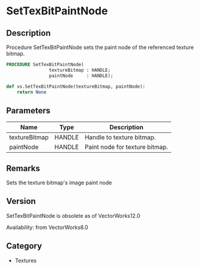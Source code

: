 # SetTexBitPaintNode

## Description
Procedure SetTexBitPaintNode sets the paint node of the referenced texture bitmap.

```pascal
PROCEDURE SetTexBitPaintNode(
				textureBitmap : HANDLE;
				paintNode     : HANDLE);
```

```python
def vs.SetTexBitPaintNode(textureBitmap, paintNode):
    return None
```

## Parameters
|Name|Type|Description|
|---|---|---|
|textureBitmap|HANDLE|Handle to texture bitmap.|
|paintNode|HANDLE|Paint node for texture bitmap.|

## Remarks
Sets the texture bitmap's image paint node

## Version
SetTexBitPaintNode is obsolete as of VectorWorks12.0<P>


Availability: from VectorWorks8.0

## Category
* Textures

